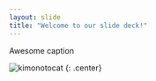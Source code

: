 ```yaml
---
layout: slide
title: "Welcome to our slide deck!"
---
```


Awesome caption

![kimonotocat](https://octodex.github.com/images/kimonotocat.png)
{: .center}
